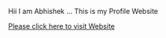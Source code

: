 Hii I am Abhishek ... This is my Profile Website
<!DOCTYPE html>
<html lang="en">
<head>
	<meta charset="utf-8">
	
	
</head>
<body>
<a href="https://abhishekjyotishi.github.io/Website/index.html">Please click here to visit Website</a>
</body>
</html>

